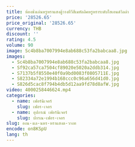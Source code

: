 ```yaml
---
title: ห้องนั่งเล่นหรูหราแสงตู้วางทีวีสีเมทัลลิคหรูหราระดับไฮเอนด์วิลล่า
price: '28526.65'
price_original: '28526.65'
currency: THB
discount: ''
rating: 4.5
volume: 90
image: Sc4b8ba7007994e8ab688c53fa2babcaa8.jpg
images:
  - Sc4b8ba7007994e8ab688c53fa2babcaa8.jpg
  - Sf92ca57ca7504cf89020e5020a2ddb314.jpg
  - S7137b5f8550e40f0a9bd0083f0805711E.jpg
  - S82334a72e1994b168ccc0c96a656d41d0.jpg
  - S826d5cac8f794b4db5d12aa9fd78d8afW.jpg
video: 4000258446624.mp4
categories:
  - name: เฟอร์นิเจอร์
    slug: เฟอร-เจอร
  - name: อุปกรณ์ เฟอร์นิเจอร์
    slug: ปกรณ-เฟอร-เจอร
slug: องน-งเล-นหร-หราแสงต-วางท
encode: on8KSpU
lang: th
---
```

  